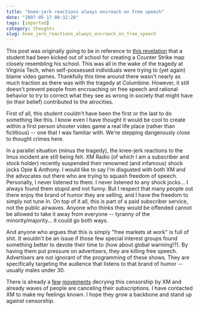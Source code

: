 ```yaml
---
title: "knee-jerk reactions always encroach on free speech"
date: "2007-05-17 00:32:28"
tags: [imported]
category: thoughts
slug: knee_jerk_reactions_always_encroach_on_free_speech
---
```


This post was originally going to be in reference to
<a href="http://arstechnica.com/news.ars/post/20070502-student-creates-counter-strike-map-gets-kicked-out-of-school.html">this
revelation</a> that a student had been kicked out of school for creating a
Counter Strike map closely resembling his school. This was all in the wake of
the tragedy at Virginia Tech, when self-possessed individuals were trying to
(yet again) blame video games. Thankfully this time around there wasn't nearly
as much traction as there was with the tragedy at Columbine. However, it still
doesn't prevent people from encroaching on free speech and rational behavior to
try to correct what they see as wrong in society that might have (in their
belief) contributed to the atrocities.

First of all, this student couldn't have been the first or the last to do
something like this. I know even I have thought it would be cool to create
within a first person shooter video game a real life place (rather than
fictitious) -- one that I was familiar with. We're stepping dangerously close to
thought crimes here.

In a parallel situation (minus the tragedy), the knee-jerk reactions to the Imus
incident are still being felt. XM Radio (of which I am a subscriber and stock
holder) recently suspended their renowned (and infamous) shock jocks Opie &
Anthony. I would like to say I'm disgusted with both XM and the advocates out
there who are trying to squash freedom of speech. Personally, I never listened
to them. I never listened to any shock jocks... I always found them stupid and
not funny. But I respect that many people out there enjoy the brand of humor
they are selling, and I have the freedom to simply not tune in. On top of it
all, this is part of a paid subscriber service, not the public airwaves. Anyone
who thinks they would be offended cannot be allowed to take it away from
everyone -- tyranny of the minority/majority... it could go both ways.

And anyone who argues that this is simply "free markets at work" is full of
shit. It wouldn't be an issue if those few special interest groups found
something better to devote their time to (how about global warming!?). By having
them put pressure on advertisers, they are killing free speech. Advertisers are
not ignorant of the programming of these shows. They are specifically targeting
the audience that listens to that brand of humor -- usually males under 30.

There is already a
<a href="http://peopleagainstcensorship.org/index2.php?option=com_content&task=view&id=47&pop=1&page=0&Itemid=46">few</a>
<a href="http://www.fuckxm.com/">movements</a> decrying this censorship by XM
and already waves of people are canceling their subscriptions. I have contacted
XM to make my feelings known. I hope they grow a backbone and stand up against
censorship.
